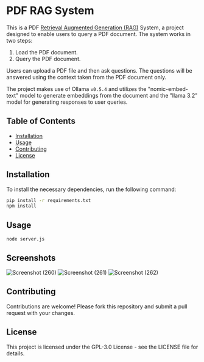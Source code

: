 # PDF RAG System

This is a PDF <a href="https://en.wikipedia.org/wiki/Retrieval-augmented_generation">Retrieval Augmented Generation (RAG)</a> System, a project designed to enable users to query a PDF document. The system works in two steps: 
1. Load the PDF document.
2. Query the PDF document.
   
Users can upload a PDF file and then ask questions. The questions will be answered using the context taken from the PDF document only.

The project makes use of Ollama `v0.5.4` and utilizes the "nomic-embed-text" model to generate embeddings from the document and the "llama 3.2" model for generating responses to user queries.

## Table of Contents

- [Installation](#installation)
- [Usage](#usage)
- [Contributing](#contributing)
- [License](#license)

## Installation

To install the necessary dependencies, run the following command:

```bash
pip install -r requirements.txt
npm install
```

## Usage
```
node server.js
```

## Screenshots
![Screenshot (260)](https://github.com/user-attachments/assets/22b3a386-cad1-4b9e-972d-88eb48f9f536)
![Screenshot (261)](https://github.com/user-attachments/assets/935b0fa9-5e05-4966-acbc-6223e3f9823e)
![Screenshot (262)](https://github.com/user-attachments/assets/f36581fa-3422-4451-92b1-e927f50023be)


## Contributing
Contributions are welcome! Please fork this repository and submit a pull request with your changes.

## License
This project is licensed under the GPL-3.0 License - see the LICENSE file for details.
